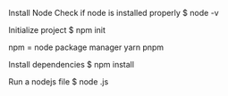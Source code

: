 Install Node
Check if node is installed properly
$ node -v

Initialize project
$ npm init

npm = node package manager
yarn
pnpm

Install dependencies
$ npm install <package-name>

Run a nodejs file
$ node <name-of-file>.js